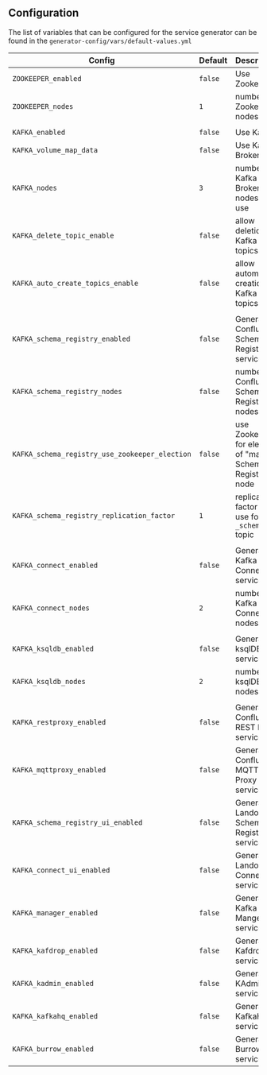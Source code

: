 ## Configuration

The list of variables that can be configured for the service generator can be found in the `generator-config/vars/default-values.yml`


Config        |  Default | Description
------------- | ---------| -----------------
`ZOOKEEPER_enabled`   | `false` | Use Zookeeper
`ZOOKEEPER_nodes`   | `1` | number of Zookeeper nodes
 | | 
`KAFKA_enabled`   | `false` | Use Kafka 
`KAFKA_volume_map_data`   | `false` | Use Kafka Broker
`KAFKA_nodes`   | `3` | number of Kafka Broker nodes to use
`KAFKA_delete_topic_enable`   | `false` | allow deletion of Kafka topics
`KAFKA_auto_create_topics_enable`  | `false` | allow automatic creation of Kafka topics
 | | 
`KAFKA_schema_registry_enabled`  | `false` | Generate Confluent Schema Registry service
`KAFKA_schema_registry_nodes`  | `false` | number of Confluent Schema Registry nodes
`KAFKA_schema_registry_use_zookeeper_election`  | `false` | use Zookeeper for election of "master" Schema Registry node
`KAFKA_schema_registry_replication_factor`  | `1` | replication factor to use for the `_schemas` topic
 | | 
`KAFKA_connect_enabled`  | `false` | Generate Kafka Connect service
`KAFKA_connect_nodes`   | `2` | number of Kafka Connect nodes
 | | 
`KAFKA_ksqldb_enabled`  | `false` | Generate ksqlDB service
`KAFKA_ksqldb_nodes`   | `2` | number of ksqlDB nodes
 | | 
`KAFKA_restproxy_enabled`  | `false` | Generate Confluent REST Proxy service
`KAFKA_mqttproxy_enabled`  | `false` | Generate Confluent MQTT Proxy service
`KAFKA_schema_registry_ui_enabled`  | `false` | Generate Landoop Schema-Registry UI service
`KAFKA_connect_ui_enabled`  | `false` | Generate Landoop Connect UI service
`KAFKA_manager_enabled`  | `false` | Generate Kafka Manger service
`KAFKA_kafdrop_enabled`  | `false` | Generate Kafdrop service
`KAFKA_kadmin_enabled`  | `false` | Generate KAdmin service
`KAFKA_kafkahq_enabled`  | `false` | Generate KafkaHQ service
`KAFKA_burrow_enabled`  | `false` | Generate Burrow service


